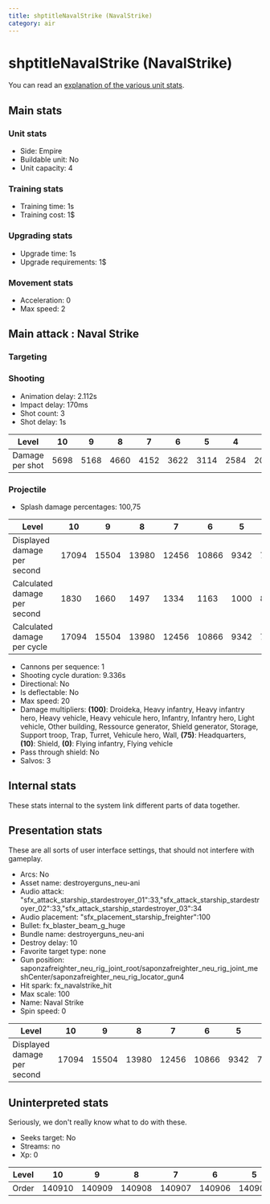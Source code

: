 ```yaml
---
title: shptitleNavalStrike (NavalStrike)
category: air
---
```


# shptitleNavalStrike (NavalStrike)

You can read an [explanation  of the various unit stats](unitexplained.md).

## Main stats

### Unit stats

  * Side: Empire
  * Buildable unit: No
  * Unit capacity: 4

### Training stats

  * Training time: 1s
  * Training cost: 1$

### Upgrading stats

  * Upgrade time: 1s
  * Upgrade requirements: 1$

### Movement stats

  * Acceleration: 0
  * Max speed: 2

## Main attack : Naval Strike

### Targeting


### Shooting

  * Animation delay: 2.112s
  * Impact delay: 170ms
  * Shot count: 3
  * Shot delay: 1s

|Level          |10  |9   |8   |7   |6   |5   |4   |3   |2   |1   |
|---------------|----|----|----|----|----|----|----|----|----|----|
|Damage per shot|5698|5168|4660|4152|3622|3114|2584|2076|1546|1038|


### Projectile

  * Splash damage percentages: 100,75

|Level                       |10   |9    |8    |7    |6    |5   |4   |3   |2   |1   |
|----------------------------|-----|-----|-----|-----|-----|----|----|----|----|----|
|Displayed damage per second |17094|15504|13980|12456|10866|9342|7752|6228|4638|3114|
|Calculated damage per second|1830 |1660 |1497 |1334 |1163 |1000|830 |667 |496 |333 |
|Calculated damage per cycle |17094|15504|13980|12456|10866|9342|7752|6228|4638|3114|


  * Cannons per sequence: 1
  * Shooting cycle duration: 9.336s
  * Directional: No
  * Is deflectable: No
  * Max speed: 20
  * Damage multipliers: **(100)**: Droideka, Heavy infantry, Heavy infantry hero, Heavy vehicle, Heavy vehicule hero, Infantry, Infantry hero, Light vehicle, Other building, Ressource generator, Shield generator, Storage, Support troop, Trap, Turret, Vehicule hero, Wall, **(75)**: Headquarters, **(10)**: Shield, **(0)**: Flying infantry, Flying vehicle
  * Pass through shield: No
  * Salvos: 3

## Internal stats

These stats internal to the system link different parts of data together.


## Presentation stats

These are all sorts of user interface settings, that should not interfere with gameplay.

  * Arcs: No
  * Asset name: destroyerguns_neu-ani
  * Audio attack: "sfx_attack_starship_stardestroyer_01":33,"sfx_attack_starship_stardestroyer_02":33,"sfx_attack_starship_stardestroyer_03":34
  * Audio placement: "sfx_placement_starship_freighter":100
  * Bullet: fx_blaster_beam_g_huge
  * Bundle name: destroyerguns_neu-ani
  * Destroy delay: 10
  * Favorite target type: none
  * Gun position: saponzafreighter_neu_rig_joint_root/saponzafreighter_neu_rig_joint_meshCenter/saponzafreighter_neu_rig_locator_gun4
  * Hit spark: fx_navalstrike_hit
  * Max scale: 100
  * Name: Naval Strike
  * Spin speed: 0

|Level                      |10   |9    |8    |7    |6    |5   |4   |3   |2   |1   |
|---------------------------|-----|-----|-----|-----|-----|----|----|----|----|----|
|Displayed damage per second|17094|15504|13980|12456|10866|9342|7752|6228|4638|3114|


## Uninterpreted stats

Seriously, we don't really know what to do with these.

  * Seeks target: No
  * Streams: no
  * Xp: 0

|Level|10    |9     |8     |7     |6     |5     |4     |3     |2     |1     |
|-----|------|------|------|------|------|------|------|------|------|------|
|Order|140910|140909|140908|140907|140906|140905|140904|140903|140902|140901|


